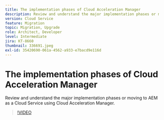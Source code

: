 ```yaml
---
title: The implementation phases of Cloud Acceleration Manager
description: Review and understand the major implementation phases or moving to AEM as a Cloud Service using Cloud Acceleration Manager.
version: Cloud Service
feature: Migration
topic: Migration, Upgrade
role: Architect, Developer
level: Intermediate
jira: KT-8660
thumbnail: 336691.jpeg
exl-id: 35420690-061a-4562-a933-e7bacd9e116d
---
```

# The implementation phases of Cloud Acceleration Manager

Review and understand the major implementation phases or moving to AEM as a Cloud Service using Cloud Acceleration Manager.

>[!VIDEO](https://video.tv.adobe.com/v/336691?quality=12&learn=on)
